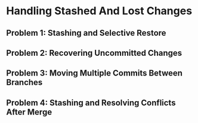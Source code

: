 # Handling Stashed And Lost Changes

## Problem 1: Stashing and Selective Restore 

## Problem 2: Recovering Uncommitted Changes 

## Problem 3: Moving Multiple Commits Between Branches 
 
## Problem 4: Stashing and Resolving Conflicts After Merge
